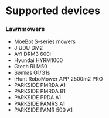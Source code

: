 # Supported devices

### Lawnmowers

- MoeBot S-series mowers
- JIUDU DM2
- AYI DRM3 600i
- Hyundai HYRM1000
- Gtech RLM50
- Sømløs G1/G1s
- iHunt RoboMower APP 2500m2 PRO
- PARKSIDE PMRDA A1
- PARKSIDE PMRDA B1
- PARKSIDE PRDA A1
- PARKSIDE PAMRS A1
- PARKSIDE PAMR 500 A1
